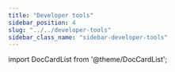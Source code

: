 ```yaml
---
title: "Developer tools"
sidebar_position: 4
slug: "../../developer-tools"
sidebar_class_name: "sidebar-developer-tools"
---
```


import DocCardList from '@theme/DocCardList';

<DocCardList />
